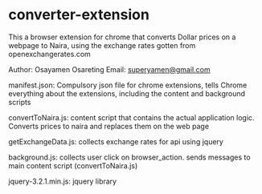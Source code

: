 # converter-extension
This a browser extension for chrome that converts Dollar prices on a webpage to Naira, using the exchange rates gotten from openexchangerates.com

Author: Osayamen Osareting
Email: superyamen@gmail.com

manifest.json: Compulsory json file for chrome extensions, tells Chrome everything about the extensions, including the content and background
scripts

convertToNaira.js: content script that contains the actual application logic. Converts prices to naira and replaces them on the web page

getExchangeData.js: collects exchange rates for api using jquery

background.js: collects user click on browser_action. sends messages to main content script (convertToNaira.js)

jquery-3.2.1.min.js: jquery library
